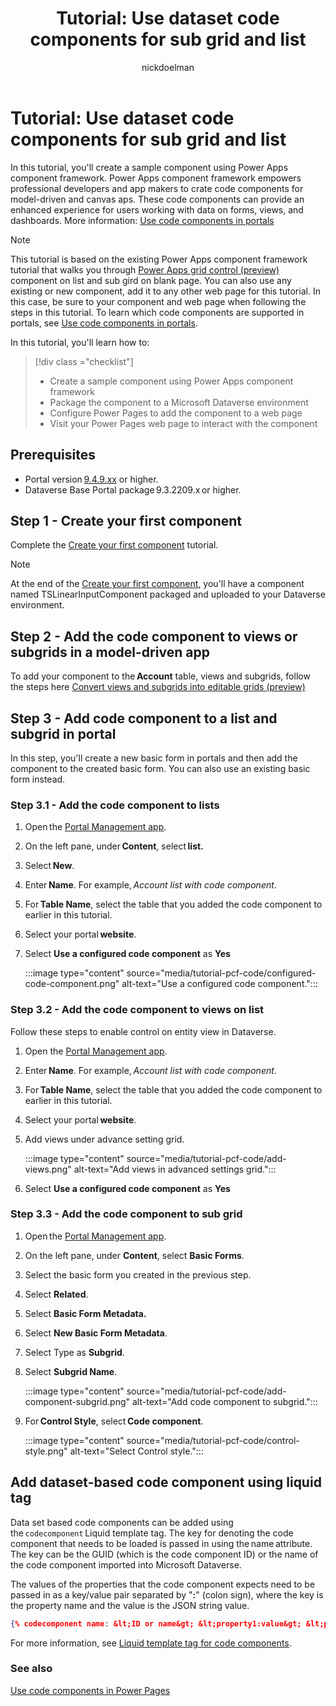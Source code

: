 ﻿---
title: "Tutorial: Use dataset code components for sub grid and list"
description: Learn how to add dataset-based code components to your Power Pages site.
author: nickdoelman
ms.topic: tutorial
ms.custom: template-tutorial
ms.date: 09/26/2022
ms.subservice:
ms.author: ndoelman 
ms.reviewer: 
contributors:
    - nickdoelman
    - ProfessorKendrick
---
# Tutorial: Use dataset code components for sub grid and list

In this tutorial, you'll create a sample component using Power Apps component framework.  Power Apps component framework empowers professional developers and app makers to crate code components for model-driven and canvas aps.  These code components can provide an enhanced experience for users working with data on forms, views, and dashboards. More information: [Use code components in portals](/power-apps/maker/portals/component-framework)

> [!NOTE]
> This tutorial is based on the existing Power Apps component framework tutorial that walks you through [Power Apps grid control (preview)](/power-apps/maker/model-driven-apps/the-power-apps-grid-control) component on list and sub gird on blank page. You can also use any existing or new component, add it to any other web page for this tutorial. In this case, be sure to your component and web page when following the steps in this tutorial. To learn which code components are supported in portals, see [Use code components in portals](/powerapps/maker/portals/component-framework). 

In this tutorial, you'll learn how to:

> [!div class ="checklist"] 
> * Create a sample component using Power Apps component framework
> * Package the component to a Microsoft Dataverse environment
> * Configure Power Pages to add the component to a web page
> * Visit your Power Pages web page to interact with the component

## Prerequisites

- Portal version [9.4.9.xx](/power-platform/released-versions/portals/portalupdate949x) or higher. 
- Dataverse Base Portal package 9.3.2209.x or higher. 

## Step 1 - Create your first component

Complete the [Create your first component](/power-apps/developer/component-framework/implementing-controls-using-typescript) tutorial.

> [!NOTE] 
> At the end of the [Create your first component](/power-apps/developer/component-framework/implementing-controls-using-typescript), you'll have a component named TSLinearInputComponent packaged and uploaded to your Dataverse environment.

## Step 2 - Add the code component to views or subgrids in a model-driven app

To add your component to the **Account** table, views and subgrids, follow the steps here [Convert views and subgrids into editable grids (preview)](/power-apps/maker/model-driven-apps/the-power-apps-grid-control) 

## Step 3 - Add code component to a list and subgrid in portal

In this step, you'll create a new basic form in portals and then add the component to the created basic form. You can also use an existing basic form instead. 

### Step 3.1 - Add the code component to lists

1. Open the [Portal Management app](../configure/portal-management-app.md).

1. On the left pane, under **Content**, select **list.** 

1. Select **New**. 

1. Enter **Name**. For example, *Account list with code component*. 

1. For **Table Name**, select the table that you added the code component to earlier in this tutorial. 

1. Select your portal **website**. 

1. Select **Use a configured code component** as **Yes** 

    :::image type="content" source="media/tutorial-pcf-code/configured-code-component.png" alt-text="Use a configured code component.":::

### Step 3.2 - Add the code component to views on list

Follow these steps to enable control on entity view in Dataverse. 

1. Open the [Portal Management app](../configure/portal-management-app.md).

1. Enter **Name**. For example, *Account list with code component*. 

1. For **Table Name**, select the table that you added the code component to earlier in this tutorial. 

1. Select your portal **website**. 

1. Add views under advance setting grid. 

    :::image type="content" source="media/tutorial-pcf-code/add-views.png" alt-text="Add views in advanced settings grid.":::

1. Select **Use a configured code component** as **Yes** 

### Step 3.3 - Add the code component to sub grid 

1. Open the [Portal Management app](../configure/portal-management-app.md).

1. On the left pane, under **Content**, select **Basic Forms**. 

1. Select the basic form you created in the previous step. 

1. Select **Related**. 

1. Select **Basic Form Metadata.** 

1. Select **New Basic Form Metadata**. 

1. Select Type as **Subgrid**. 

1. Select **Subgrid Name**. 

    :::image type="content" source="media/tutorial-pcf-code/add-component-subgrid.png" alt-text="Add code component to subgrid.":::

1. For **Control Style**, select **Code component**. 

    :::image type="content" source="media/tutorial-pcf-code/control-style.png" alt-text="Select Control style.":::

## Add dataset-based code component using liquid tag

Data set based code components can be added using the `codecomponent` Liquid template tag. The key for denoting the code component that needs to be loaded is passed in using the name attribute. The key can be the GUID (which is the code component ID) or the name of the code component imported into Microsoft Dataverse. 

The values of the properties that the code component expects need to be passed in as a key/value pair separated by "**:**" (colon sign), where the key is the property name and the value is the JSON string value. 

```json
{% codecomponent name: &lt;ID or name&gt; &lt;property1:value&gt; &lt;property2:value&gt; %}
```

For more information, see [Liquid template tag for code components](/power-apps/maker/portals/component-framework-liquid).

### See also

[Use code components in Power Pages](/power-apps/maker/portals/component-framework)
